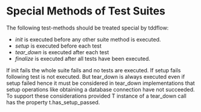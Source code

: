# Special Methods of Test Suites

The following test-methods should be treated special by tddflow:

- *init* is executed before any other suite method is executed.
- *setup* is executed before each test
- *tear_down* is executed after each test
- *finalize* is executed after all tests have been executed.

If init fails the whole suite fails and no tests are executed.  If setup
fails following test is not executed.  But tear_down is always executed
even if setup failed hence it must be considered in tear_down
implementations that setup operations like obtaining a database
connection have not succeeded.  To support these considerations provided
T instance of a tear_down call has the property t.has_setup_passed.  